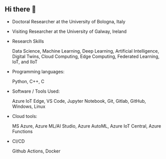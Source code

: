 ## Hi there 👋

- Doctoral Researcher at the University of Bologna, Italy

- Visiting Researcher at the University of Galway, Ireland

- Research Skills
  
  Data Science, Machine Learning, Deep Learning, Artificial Intelligence, Digital Twins, Cloud Computing, Edge Computing, Federated Learning, IoT, and IIoT
     
- Programming languages:
  
  Python, C++, C

- Software / Tools Used:

  Azure IoT Edge, VS Code, Jupyter Notebook, Git, Gitlab, GitHub, Windows, Linux

- Cloud tools:

  MS Azure, Azure ML/AI Studio, Azure AutoML, Azure IoT Central, Azure Functions

- CI/CD

  Github Actions, Docker
<!--
**Azaz-farooq/Azaz-farooq** is a ✨ _special_ ✨ repository because its `README.md` (this file) appears on your GitHub profile.

Here are some ideas to get you started:






-->
